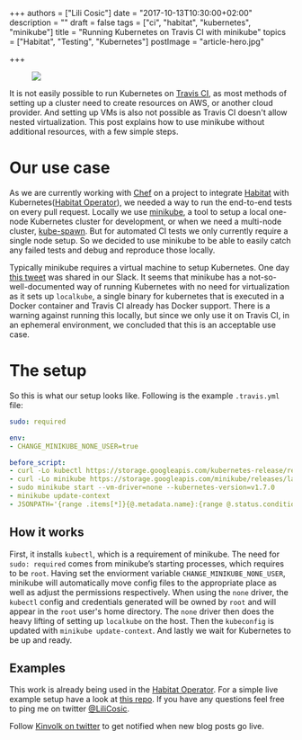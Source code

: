 +++
authors = ["Lili Cosic"]
date = "2017-10-13T10:30:00+02:00"
description = ""
draft = false
tags = ["ci", "habitat", "kubernetes", "minikube"]
title = "Running Kubernetes on Travis CI with minikube"
topics = ["Habitat", "Testing", "Kubernetes"]
postImage =  "article-hero.jpg"

+++

<figure class="img-fluid">
	<img src="/media/minikube-on-travis-blog.png" class="img-fluid">
</figure>

It is not easily possible to run Kubernetes on [Travis CI](https://travis-ci.com/), as most methods of setting up a cluster need to create resources on AWS, or another cloud provider. And setting up VMs is also not possible as Travis CI doesn't allow nested virtualization. This post explains how to use minikube without additional resources, with a few simple steps.

# Our use case

As we are currently working with [Chef](https://www.chef.io/) on a project to integrate [Habitat](https://www.habitat.sh/) with Kubernetes([Habitat Operator](https://github.com/kinvolk/habitat-operator)), we needed a way to run the end-to-end tests on every pull request. Locally we use [minikube](https://github.com/kubernetes/minikube), a tool to setup a local one-node Kubernetes cluster for development, or when we need a multi-node cluster, [kube-spawn](https://github.com/kinvolk/kube-spawn/). But for automated CI tests we only currently require a single node setup. So we decided to use minikube to be able to easily catch any failed tests and debug and reproduce those locally.

Typically minikube requires a virtual machine to setup Kubernetes. One day [this tweet](https://twitter.com/rothgar/status/892430879426977793) was shared in our Slack. It seems that minikube has a not-so-well-documented way of running Kubernetes with no need for virtualization as it sets up `localkube`, a single binary for kubernetes that is executed in a Docker container and Travis CI already has Docker support. There is a warning against running this locally, but since we only use it on Travis CI, in an ephemeral environment, we concluded that this is an acceptable use case.

# The setup

So this is what our setup looks like. Following is the example `.travis.yml` file:

```yaml
sudo: required

env:
- CHANGE_MINIKUBE_NONE_USER=true

before_script:
- curl -Lo kubectl https://storage.googleapis.com/kubernetes-release/release/v1.7.0/bin/linux/amd64/kubectl && chmod +x kubectl && sudo mv kubectl /usr/local/bin/
- curl -Lo minikube https://storage.googleapis.com/minikube/releases/latest/minikube-linux-amd64 && chmod +x minikube && sudo mv minikube /usr/local/bin/
- sudo minikube start --vm-driver=none --kubernetes-version=v1.7.0
- minikube update-context
- JSONPATH='{range .items[*]}{@.metadata.name}:{range @.status.conditions[*]}{@.type}={@.status};{end}{end}'; until kubectl get nodes -o jsonpath="$JSONPATH" 2>&1 | grep -q "Ready=True"; do sleep 1; done
```

## How it works

First, it installs `kubectl`, which is a requirement of minikube. The need for `sudo: required` comes from minikube’s starting processes, which requires to be `root`. Having set the enviorment variable `CHANGE_MINIKUBE_NONE_USER`, minikube will automatically move config files to the appropriate place as well as adjust the permissions respectively. When using the `none` driver, the `kubectl` config and credentials generated will be owned by `root` and will appear in the `root` user's home directory. The `none` driver then does the heavy lifting of setting up `localkube` on the host. Then the `kubeconfig` is updated with `minikube update-context`. And lastly we wait for Kubernetes to be up and ready.

## Examples

This work is already being used in the [Habitat Operator](https://github.com/kinvolk/habitat-operator). For a simple live example setup have a look at [this repo](https://github.com/LiliC/travis-minikube). If you have any questions feel free to ping me on twitter [@LiliCosic](https://twitter.com/LiliCosic).

Follow [Kinvolk on twitter](https://twitter.com/kinvolkio) to get notified when new blog posts go live.
